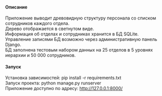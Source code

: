 #### Описание
Приложение выводит древовидную структуру персонала со списком сотрудников каждого отдела.  
Дерево отображается в светнутом виде.  
Информация об отделах и сотрудниках хранится в БД SQLite.  
Управление записями БД возможно через административную панель Django.  
БД заполнена тестовым набором данных на 25 отделов в 5 уровнях иерархии и 50 000 сотрудников.  
#### Запуск
Установка зависимостей: pip install -r requirements.txt  
Запуск проекта: python manage.py runserver  
Приложение доступно по адресу: http://127.0.0.1:8000/